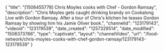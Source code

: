 {
    "title": "[1508455778] Chris Moyles cooks with Chef - Gordon Ramsay",
    "description": "Chris Moyles gets caught drinking brandy on Cookalong Live with Gordon Ramsay. After a tour of Chris's kitchen he teases Gordon Ramsay by showing him his Jamie Oliver book.",
    "channelid": "123179143",
    "videoid": "123179539",
    "date_created": "1257329514",
    "date_modified": "1508373766",
    "type": "captivate",
    "layout": "channelVideo",
    "url": "\/food-network\/chris-moyles-cooks-with-chef-gordon-ramsay\/123179143-123179539"
}